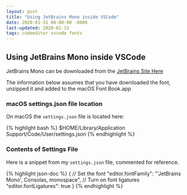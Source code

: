 ```yaml
---
layout: post
title: "Using JetBrains Mono inside VSCode"
date: 2020-01-31 08:00:00 -0800
last-updated: 2020-01-31
tags: codeeditor vscode fonts
---
```


## Using JetBrains Mono inside VSCode

JetBrains Mono can be downloaded from the [JetBrains Site Here][jetbrains-font]

The information below assumes that you have downloaded the font, unzipped it and added to the macOS Font Book.app

### macOS settings.json file location

On macOS the `settings.json` file is located here:

{% highlight bash %}
$HOME/Library/Application Support/Code/User/settings.json
{% endhighlight %}

### Contents of Settings File

Here is a snippet from my `settings.json` file, commented for reference.

{% highlight json-doc %}
{
// Set the font
"editor.fontFamily": "'JetBrains Mono', Consolas, monospace",
// Turn on font ligatures
"editor.fontLigatures": true
}
{% endhighlight %}

[jetbrains-font]: https://www.jetbrains.com/lp/mono/
